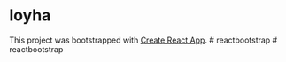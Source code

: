 # loyha

This project was bootstrapped with [Create React App](https://github.com/facebook/create-react-app).
#   r e a c t b o o t s t r a p  
 #   r e a c t b o o t s t r a p  
 
